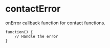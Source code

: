 contactError
============

onError callback function for contact functions.

    function() {
        // Handle the error
    }